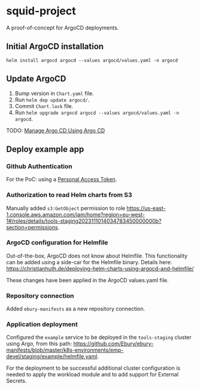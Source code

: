 # squid-project

A proof-of-concept for ArgoCD deployments.

## Initial ArgoCD installation

`helm install argocd argocd --values argocd/values.yaml -n argocd`

## Update ArgoCD

1. Bump version in `Chart.yaml` file.
2. Run `helm dep update argocd/`.
3. Commit `Chart.lock` file.
4. Run `helm upgrade argocd argocd --values argocd/values.yaml -n argocd`.

TODO: [Manage Argo CD Using Argo CD](https://argo-cd.readthedocs.io/en/stable/operator-manual/declarative-setup/#manage-argo-cd-using-argo-cd)

## Deploy example app

### Github Authentication

For the PoC: using a [Personal Access Token](https://docs.github.com/en/authentication/keeping-your-account-and-data-secure/managing-your-personal-access-tokens#creating-a-personal-access-token-classic).

### Authorization to read Helm charts from S3

Manually added `s3:GetObject` permission to role https://us-east-1.console.aws.amazon.com/iam/home?region=eu-west-1#/roles/details/tools-staging2023111014034783450000000b?section=permissions.

### ArgoCD configuration for Helmfile

Out-of-the-box, ArgoCD does not know about Helmfile. This functionality can be added using a side-car for the Helmfile binary. Details here: https://christianhuth.de/deploying-helm-charts-using-argocd-and-helmfile/

These changes have been applied in the ArgoCD values.yaml file.

### Repository connection

Added `ebury-manifests` as a new repository connection.

### Application deployment

Configured the `example` service to be deployed in the `tools-staging` cluster using Argo, from this path: https://github.com/Ebury/ebury-manifests/blob/master/k8s-environments/emp-devel/staging/example/helmfile.yaml. 

For the deployment to be successful additional cluster configuration is needed to apply the workload module and to add support for External Secrets.

